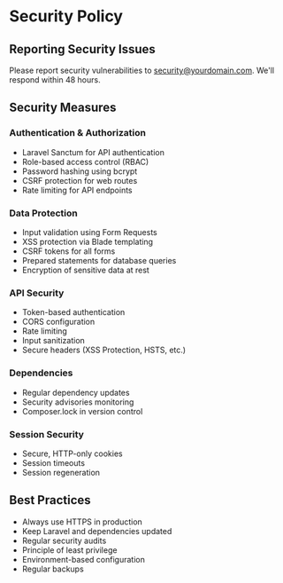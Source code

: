# Security Policy

## Reporting Security Issues

Please report security vulnerabilities to security@yourdomain.com. We'll respond within 48 hours.

## Security Measures

### Authentication & Authorization
- Laravel Sanctum for API authentication
- Role-based access control (RBAC)
- Password hashing using bcrypt
- CSRF protection for web routes
- Rate limiting for API endpoints

### Data Protection
- Input validation using Form Requests
- XSS protection via Blade templating
- CSRF tokens for all forms
- Prepared statements for database queries
- Encryption of sensitive data at rest

### API Security
- Token-based authentication
- CORS configuration
- Rate limiting
- Input sanitization
- Secure headers (XSS Protection, HSTS, etc.)

### Dependencies
- Regular dependency updates
- Security advisories monitoring
- Composer.lock in version control

### Session Security
- Secure, HTTP-only cookies
- Session timeouts
- Session regeneration

## Best Practices
- Always use HTTPS in production
- Keep Laravel and dependencies updated
- Regular security audits
- Principle of least privilege
- Environment-based configuration
- Regular backups